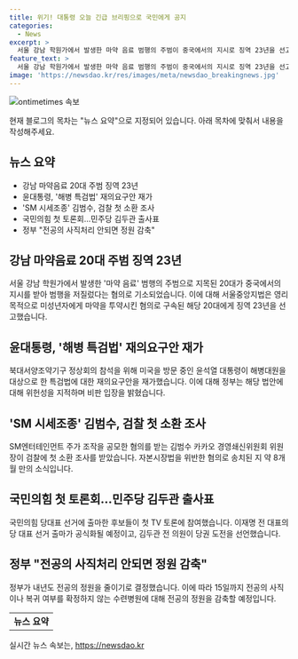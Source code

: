 ```yaml
---
title: 위기! 대통령 오늘 긴급 브리핑으로 국민에게 공지
categories:
  - News
excerpt: >
  서울 강남 학원가에서 발생한 마약 음료 범행의 주범이 중국에서의 지시로 징역 23년을 선고받았습니다. 윤석열 대통령이 미국 방문 중에 해병대원 특검법에 대한 재의요구안을 제기했고, SM엔터테인먼트의 김범수 경영쇄신위원회 위원장이 검찰에 출석하는 등 화제의 사건들이 이어지고 있습니다. 국민의힘 당대표 선거 후보들의 첫 TV 토론과 전공의 사직처리에 대한 정부의 대응 등이 주목받고 있습니다.
feature_text: >
  서울 강남 학원가에서 발생한 마약 음료 범행의 주범이 중국에서의 지시로 징역 23년을 선고받았습니다. 윤석열 대통령이 미국 방문 중에 해병대원 특검법에 대한 재의요구안을 제기했고, SM엔터테인먼트의 김범수 경영쇄신위원회 위원장이 검찰에 출석하는 등 화제의 사건들이 이어지고 있습니다. 국민의힘 당대표 선거 후보들의 첫 TV 토론과 전공의 사직처리에 대한 정부의 대응 등이 주목받고 있습니다.
image: 'https://newsdao.kr/res/images/meta/newsdao_breakingnews.jpg'
---
```


<p><img src="https://newsdao.kr/res/images/meta/newsdao_breakingnews.jpg" alt="ontimetimes 속보" /></p>

<p data-ke-size="size16">현재 블로그의 목차는 "뉴스 요약"으로 지정되어 있습니다. 아래 목차에 맞춰서 내용을 작성해주세요.</p>

<h2 data-ke-size="size26">뉴스 요약</h2>

<ul>
    <li>강남 마약음료 20대 주범 징역 23년</li>
    <li>윤대통령, '해병 특검법' 재의요구안 재가</li>
    <li>'SM 시세조종' 김범수, 검찰 첫 소환 조사</li>
    <li>국민의힘 첫 토론회…민주당 김두관 출사표</li>
    <li>정부 "전공의 사직처리 안되면 정원 감축"</li>
</ul>

<h2 data-ke-size="size26">강남 마약음료 20대 주범 징역 23년</h2>

<p data-ke-size="size16">서울 강남 학원가에서 발생한 '마약 음료' 범행의 주범으로 지목된 20대가 중국에서의 지시를 받아 범행을 저질렀다는 혐의로 기소되었습니다. 이에 대해 서울중앙지법은 영리목적으로 미성년자에게 마약을 투약시킨 혐의로 구속된 해당 20대에게 징역 23년을 선고했습니다.</p>

<h2 data-ke-size="size26">윤대통령, '해병 특검법' 재의요구안 재가</h2>

<p data-ke-size="size16">북대서양조약기구 정상회의 참석을 위해 미국을 방문 중인 윤석열 대통령이 해병대원을 대상으로 한 특검법에 대한 재의요구안을 재가했습니다. 이에 대해 정부는 해당 법안에 대해 위헌성을 지적하며 비판 입장을 밝혔습니다.</p>

<h2 data-ke-size="size26"> 'SM 시세조종' 김범수, 검찰 첫 소환 조사</h2>

<p data-ke-size="size16">SM엔터테인먼트 주가 조작을 공모한 혐의를 받는 김범수 카카오 경영쇄신위원회 위원장이 검찰에 첫 소환 조사를 받았습니다. 자본시장법을 위반한 혐의로 송치된 지 약 8개월 만의 소식입니다.</p>

<h2 data-ke-size="size26">국민의힘 첫 토론회…민주당 김두관 출사표</h2>

<p data-ke-size="size16">국민의힘 당대표 선거에 출마한 후보들이 첫 TV 토론에 참여했습니다. 이재명 전 대표의 당 대표 선거 출마가 공식화될 예정이고, 김두관 전 의원이 당권 도전을 선언했습니다.</p>

<h2 data-ke-size="size26">정부 "전공의 사직처리 안되면 정원 감축"</h2>

<p data-ke-size="size16">정부가 내년도 전공의 정원을 줄이기로 결정했습니다. 이에 따라 15일까지 전공의 사직이나 복귀 여부를 확정하지 않는 수련병원에 대해 전공의 정원을 감축할 예정입니다.</p>

<table>
  <tr>
    <td style="text-align: center; height: 17px;"><b>뉴스 요약</b></td>
  </tr>
</table>
실시간 뉴스 속보는, <a href="https://newsdao.kr" rel="dofollow">https://newsdao.kr</a>


